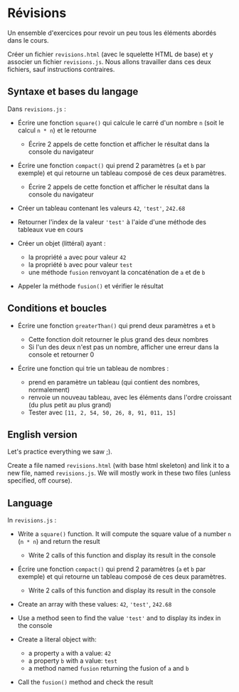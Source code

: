 # Révisions

Un ensemble d'exercices pour revoir un peu tous les éléments abordés dans le cours.

Créer un fichier `revisions.html` (avec le squelette HTML de base) et y associer un fichier `revisions.js`. Nous allons travailler dans ces deux fichiers, sauf instructions contraires.

## Syntaxe et bases du langage

Dans `revisions.js` :

- Écrire une fonction `square()` qui calcule le carré d'un nombre `n` (soit le calcul `n * n`) et le retourne
  - Écrire 2 appels de cette fonction et afficher le résultat dans la console du navigateur

- Écrire une fonction `compact()` qui prend 2 paramètres (`a` et `b` par exemple) et qui retourne un tableau composé de ces deux paramètres.
  - Écrire 2 appels de cette fonction et afficher le résultat dans la console du navigateur

- Créer un tableau contenant les valeurs `42`, `'test'`, `242.68`
- Retourner l'index de la valeur `'test'` à l'aide d'une méthode des tableaux vue en cours

- Créer un objet (littéral) ayant :
  - la propriété `a` avec pour valeur `42`
  - la propriété `b` avec pour valeur `test`
  - une méthode `fusion` renvoyant la concaténation de `a` et de `b`
- Appeler la méthode `fusion()` et vérifier le résultat

## Conditions et boucles

- Écrire une fonction `greaterThan()` qui prend deux paramètres `a` et `b`
  - Cette fonction doit retourner le plus grand des deux nombres
  - Si l'un des deux n'est pas un nombre, afficher une erreur dans la console et retourner 0
  
- Écrire une fonction qui trie un tableau de nombres :
  - prend en paramètre un tableau (qui contient des nombres, normalement)
  - renvoie un nouveau tableau, avec les éléments dans l'ordre croissant (du plus petit au plus grand) 
  - Tester avec `[11, 2, 54, 50, 26, 8, 91, 011, 15]`
  

## English version

Let's practice everything we saw ;).

Create a file named `revisions.html` (with base html skeleton) and link it to a new file, named `revisions.js`. We will mostly work in these two files (unless specified, off course).

## Language

In `revisions.js` :

- Write a `square()` function. It will compute the square value of a number `n` (`n * n`) and return the result
  - Write 2 calls of this function and display its result in the console

- Écrire une fonction `compact()` qui prend 2 paramètres (`a` et `b` par exemple) et qui retourne un tableau composé de ces deux paramètres.
  - Write 2 calls of this function and display its result in the console

- Create an array with these values: `42`, `'test'`, `242.68`
- Use a method seen to find the value `'test'` and to display its index in the console

- Create a literal object with:
  - a property `a` with a value: `42`
  - a property `b` with a value: `test`
  - a method named `fusion` returning the fusion of `a` and `b`
- Call the `fusion()` method and check the result
